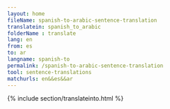 ```yaml
---
layout: home
fileName: spanish-to-arabic-sentence-translation
translatein: spanish_to_arabic
folderName : translate
lang: en
from: es
to: ar
langname: spanish-to
permalink: /spanish-to-arabic-sentence-translation
tool: sentence-translations
matchurls: en&&es&&ar
---
```

{% include section/translateinto.html %}
